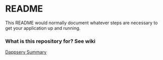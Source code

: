 # README #

This README would normally document whatever steps are necessary to get your application up and running.

### What is this repository for? See wiki ###
[Dappsery Summary](https://bitbucket.org/pokereum/dappsery/wiki/Home)
